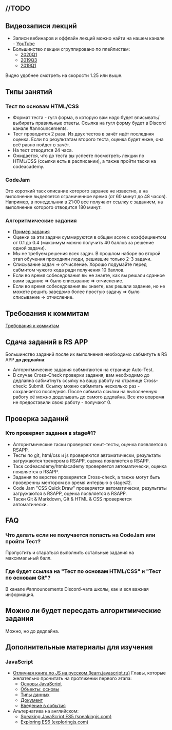 ## //TODO
## Видеозаписи лекций
   - Записи вебинаров и оффлайн лекций можно найти на нашем канале - [YouTube](https://youtube.com/c/rollingscopesschool)
   - Большинство лекции сгруппировано по плейлистам:
       - [2020Q1](https://youtu.be/1ric9J-iYGM)
       - [2019Q3](https://youtu.be/cDNpoHMeL9U)
       - [2019Q1](https://youtu.be/13KzPeWlhuE)
   
  Видео удобнее смотреть на скорости 1.25 или выше.

## Типы занятий
### Тест по основам HTML/CSS
- Формат теста - гугл форма, в которую вам надо будет вписывать/выбирать правильные ответы. Ссылка на гугл форму будет в Discord канале #announcements.
- Тест проводится 2 раза. Из двух тестов в зачёт идёт последняя оценка. Если по результатам второго теста, оценка будет ниже, она всё равно пойдет в зачёт.
- На тест отводится 24 часа.
- Ожидается, что до теста вы успеете посмотреть лекции по HTML/CSS (ссылки есть в расписании), а также пройти таски на codeacademy.

### CodeJam
Это короткий таск описание которого заранее не известно, а на выполнение выделяется ограниченное время (от 60 минут до 48 часов).
Например, в понедельник в 21:00 все получают ссылку с заданием, на выполнение которого отводится 180 минут.

### Алгоритмические задания
- [Пример задания](https://github.com/AlreadyBored/basic-js)
- Оценки за эти задачи суммируются в общем score с коэффициентом от 0.1 до 0.4 (максимум можно получить 40 баллов за решение одной задачи).
- Мы не требуем решения всех задач. В прошлом наборе во второй этап обучения проходили люди, решившие только 2-3 задачи.
- Списывание задач ⇒ отчисление. Хорошо подумайте перед сабмитом чужого кода ради получения 10 баллов.
- Если во время собеседования вы не знаете, как вы решали сданное вами задание ⇒ было списывание ⇒ отчисление.
- Если во время собеседования вы знаете, как решали задание, но не можете решить заведомо более простую задачу ⇒ было списывание ⇒ отчисление.

## Требования к коммитам
[Требования к коммитам](git-convention.md)

## Сдача заданий в RS APP
Большинство заданий после их выполнения необходимо сабмитуть в RS APP **до дедлайна**:
- Алгоритмические задания сабмитаются на странице Auto-Test.
- В случае Cross-Check проверки задания, вам необходимо до дедлайна сабмитнуть ссылку на вашу работу на странице Cross-check: Submit. Ссылку можно сабмитать несколько раз - сохраняется последняя. После сабмита ссылки на выполненную работу её можно доделывать до самого дедлайна. Все кто вовремя не предоставили свою работу - получают 0.

## Проверка заданий
### Кто проверяет задания в stage#1?
- Алгоритмические таски проверяют юнит-тесты, оценка появляется в RSAPP.
- Тесты по git, html/css и js проверяются автоматически, результаты загружаются тренером в RSAPP, оценка появляется в RSAPP.
- Таск codeacademy/htmlacademy проверяется автоматически, оценка появляется в RSAPP.
- Задания по верстке проверяется Cross-check, а также могут быть проверенны ментором во время интервью в stage#2.
- Code Jam "CSS Quick Draw" проверяется автоматически, результаты загружаются в RSAPP, оценка появляется в RSAPP.
- Таски Git & Markdown, GIt & HTML & CSS проверяется автоматически.

## FAQ
### Что делать если не получается попасть на CodeJam или пройти Тест?
Пропустить и стараться выполнить остальные задания на максимальный балл.

### Где будет ссылка на "Тест по основам HTML/CSS" и "Тест по основам Git"?
В канале #announcements Discord-чата школы, как и вся важная информация.

## Можно ли будет пересдать алгоритмические задания
Можно, но до дедлайна.

## Дополнительные материалы для изучения
### JavaScript
- [Отличная книга по JS на русском (learn.javascript.ru)](https://learn.javascript.ru/)
Главы, которые желательно прочитать на протяжении первого этапа:
   - [Основы JavaScript](https://learn.javascript.ru/first-steps)
   - [Объекты: основы](https://learn.javascript.ru/object-basics)
   - [Типы данных](https://learn.javascript.ru/data-types)
   - [Документ](https://learn.javascript.ru/document)
   - [Введение в события](https://learn.javascript.ru/events)
- Альтернатива на английском:
     * [Speaking JavaScript ES5 (speakingjs.com)](http://speakingjs.com/es5/)
     * [Exploring ES6 (exploringjs.com)](https://exploringjs.com/es6/)
